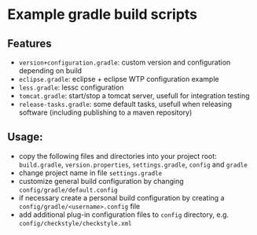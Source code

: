 # Example gradle build scripts

## Features

- `version+configuration.gradle`: custom version and configuration depending on build
- `eclipse.gradle`: eclipse + eclipse WTP configuration example
- `less.gradle`: lessc configuration
- `tomcat.gradle`: start/stop a tomcat server, usefull for integration testing
- `release-tasks.gradle`: some default tasks, usefull when releasing software (including publishing to a maven repository)

## Usage:

- copy the following files and directories into your project root: 
  `build.gradle`, `version.properties`, `settings.gradle`, `config` and `gradle`
- change project name in file `settings.gradle`
- customize general build configuration by changing `config/gradle/default.config`
- if necessary create a personal build configuration by creating a `config/gradle/<username>.config` file
- add additional plug-in configuration files to `config` directory, e.g. `config/checkstyle/checkstyle.xml`
